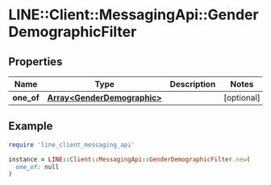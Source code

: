 # LINE::Client::MessagingApi::GenderDemographicFilter

## Properties

| Name | Type | Description | Notes |
| ---- | ---- | ----------- | ----- |
| **one_of** | [**Array&lt;GenderDemographic&gt;**](GenderDemographic.md) |  | [optional] |

## Example

```ruby
require 'line_client_messaging_api'

instance = LINE::Client::MessagingApi::GenderDemographicFilter.new(
  one_of: null
)
```

